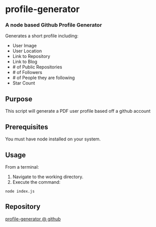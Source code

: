 # profile-generator
### A node based Github Profile Generator
Generates a short profile including:
* User Image
* User Location
* Link to Repository
* Link to Blog
* \# of Public Repositories
* \# of Followers
* \# of People they are following
* Star Count


## Purpose
This script will generate a PDF user profile based off a github account

## Prerequisites
You must have node installed on your system.

## Usage
From a terminal:
1. Navigate to the working directory.
2. Execute the command:
```
node index.js
```

## Repository
[profile-generator @ github](https://github.com/kgeary/profile-generator/)
